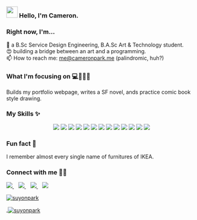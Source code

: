 ### <img src="https://media.giphy.com/media/hvRJCLFzcasrR4ia7z/giphy.gif" width="30px"> Hello, I'm Cameron.

### Right now, I'm...

🌱 a B.Sc Service Design Engineering, B.A.Sc Art & Technology student. <br />
😍 building a bridge between an art and a programming. <br />
📫 How to reach me: me@cameronpark.me (palindromic, huh?)

### What I'm focusing on 💻📝🎨🎸

Builds my portfolio webpage, writes a SF novel, ands practice comic book style drawing.<br />

### My Skills ✨
<p align='center'>
  <img src="https://img.shields.io/badge/C%2B%2B-00599C?style=for-the-badge&logo=c%2B%2B&logoColor=white" />
  <img src="https://img.shields.io/badge/Java-ED8B00?style=for-the-badge&logo=java&logoColor=white" />
  <img src="https://img.shields.io/badge/Python-3776AB?style=for-the-badge&logo=python&logoColor=white" />
  <img src="https://img.shields.io/badge/HTML-239120?style=for-the-badge&logo=html5&logoColor=white" />
  <img src="https://img.shields.io/badge/CSS-239120?&style=for-the-badge&logo=css3&logoColor=white" />
  <img src="https://img.shields.io/badge/JavaScript-323330?style=for-the-badge&logo=javascript&logoColor=F7DF1E" />
  <img src="https://img.shields.io/badge/C%23-239120?style=for-the-badge&logo=c-sharp&logoColor=white" />
  <img src="https://img.shields.io/badge/Unity-100000?style=for-the-badge&logo=unity&logoColor=white" />
  <img src="https://img.shields.io/badge/Ruby-CC342D?style=for-the-badge&logo=ruby&logoColor=white" />
  <img src="https://img.shields.io/badge/Swift-FA7343?style=for-the-badge&logo=swift&logoColor=white" />
  <img src="https://img.shields.io/badge/Go-00ADD8?style=for-the-badge&logo=go&logoColor=white" />
  <img src="https://img.shields.io/badge/Flutter-02569B?style=for-the-badge&logo=flutter&logoColor=white" />
  <img src="https://img.shields.io/badge/MySQL-00000F?style=for-the-badge&logo=mysql&logoColor=white" />
</p>

### Fun fact 👀

I remember almost every single name of furnitures of IKEA.

### Connect with me 🙏🏻
<a href="https://www.linkedin.com/in/suyonpark/">
  <img src = "https://img.shields.io/badge/linkedin-%230077B5.svg?&style=for-the-badge&logo=linkedin&logoColor=white" />
  </a>&nbsp;&nbsp;
<a href="https://instagram.com/rollingbb8">
    <img src="https://img.shields.io/badge/instagram-%23E4405F.svg?&style=for-the-badge&logo=instagram&logoColor=white" />
  </a>&nbsp;&nbsp;
<a href="https://steamcommunity.com/id/rollingbb8/">
    <img src="https://img.shields.io/badge/Steam-000000?style=for-the-badge&logo=steam&logoColor=white" />
  </a>&nbsp;&nbsp;
<a href="https://open.spotify.com/user/camwalker1115?si=rwnsitPvRXuqr3WIFlAPLw">
    <img src="https://img.shields.io/badge/Spotify-1ED760?&style=for-the-badge&logo=spotify&logoColor=white" />

<p><img align="center" src="https://github-readme-stats.vercel.app/api/top-langs?username=suyonpark&show_icons=true&locale=en&layout=compact" alt="suyonpark" /></p>

<p>&nbsp;<img align="center" src="https://github-readme-stats.vercel.app/api?username=suyonpark&show_icons=true&locale=en" alt="suyonpark" /></p>
